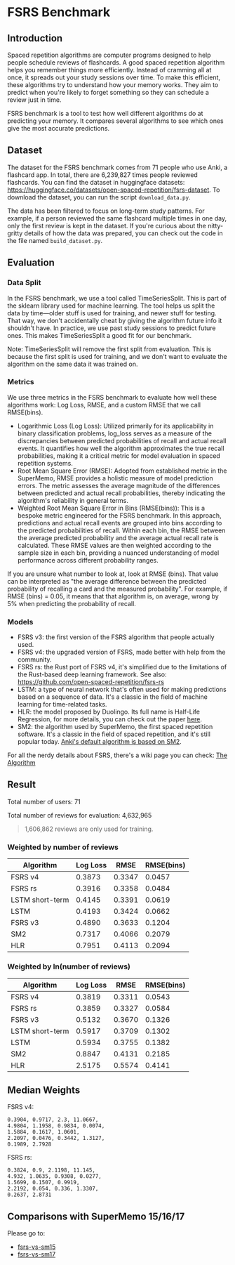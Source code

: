 # FSRS Benchmark

## Introduction

Spaced repetition algorithms are computer programs designed to help people schedule reviews of flashcards. A good spaced repetition algorithm helps you remember things more efficiently. Instead of cramming all at once, it spreads out your study sessions over time. To make this efficient, these algorithms try to understand how your memory works. They aim to predict when you're likely to forget something so they can schedule a review just in time.

FSRS benchmark is a tool to test how well different algorithms do at predicting your memory. It compares several algorithms to see which ones give the most accurate predictions.

## Dataset

The dataset for the FSRS benchmark comes from 71 people who use Anki, a flashcard app. In total, there are 6,239,827 times people reviewed flashcards. You can find the dataset in huggingface datasets: https://huggingface.co/datasets/open-spaced-repetition/fsrs-dataset. To download the dataset, you can run the script `download_data.py`.

The data has been filtered to focus on long-term study patterns. For example, if a person reviewed the same flashcard multiple times in one day, only the first review is kept in the dataset. If you're curious about the nitty-gritty details of how the data was prepared, you can check out the code in the file named `build_dataset.py`.

## Evaluation

### Data Split

In the FSRS benchmark, we use a tool called TimeSeriesSplit. This is part of the sklearn library used for machine learning. The tool helps us split the data by time—older stuff is used for training, and newer stuff for testing. That way, we don't accidentally cheat by giving the algorithm future info it shouldn't have. In practice, we use past study sessions to predict future ones. This makes TimeSeriesSplit a good fit for our benchmark.

Note: TimeSeriesSplit will remove the first split from evaluation. This is because the first split is used for training, and we don't want to evaluate the algorithm on the same data it was trained on.

### Metrics

We use three metrics in the FSRS benchmark to evaluate how well these algorithms work: Log Loss, RMSE, and a custom RMSE that we call RMSE(bins).

- Logarithmic Loss (Log Loss): Utilized primarily for its applicability in binary classification problems, log_loss serves as a measure of the discrepancies between predicted probabilities of recall and actual recall events. It quantifies how well the algorithm approximates the true recall probabilities, making it a critical metric for model evaluation in spaced repetition systems.
- Root Mean Square Error (RMSE): Adopted from established metric in the SuperMemo, RMSE provides a holistic measure of model prediction errors. The metric assesses the average magnitude of the differences between predicted and actual recall probabilities, thereby indicating the algorithm's reliability in general terms.
- Weighted Root Mean Square Error in Bins (RMSE(bins)): This is a bespoke metric engineered for the FSRS benchmark. In this approach, predictions and actual recall events are grouped into bins according to the predicted probabilities of recall. Within each bin, the RMSE between the average predicted probability and the average actual recall rate is calculated. These RMSE values are then weighted according to the sample size in each bin, providing a nuanced understanding of model performance across different probability ranges.

If you are unsure what number to look at, look at RMSE (bins). That value can be interpreted as "the average difference between the predicted probability of recalling a card and the measured probability". For example, if RMSE (bins) = 0.05, it means that that algorithm is, on average, wrong by 5% when predicting the probability of recall.

### Models

- FSRS v3: the first version of the FSRS algorithm that people actually used.
- FSRS v4: the upgraded version of FSRS, made better with help from the community.
- FSRS rs: the Rust port of FSRS v4, it's simplified due to the limitations of the Rust-based deep learning framework. See also: https://github.com/open-spaced-repetition/fsrs-rs
- LSTM: a type of neural network that's often used for making predictions based on a sequence of data. It's a classic in the field of machine learning for time-related tasks.
- HLR: the model proposed by Duolingo. Its full name is Half-Life Regression, for more details, you can check out the paper [here](https://github.com/duolingo/halflife-regression).
- SM2: the algorithm used by SuperMemo, the first spaced repetition software. It's a classic in the field of spaced repetition, and it's still popular today. [Anki's default algorithm is based on SM2](https://faqs.ankiweb.net/what-spaced-repetition-algorithm.html).

For all the nerdy details about FSRS, there's a wiki page you can check: [The Algorithm](https://github.com/open-spaced-repetition/fsrs4anki/wiki/The-Algorithm)

## Result

Total number of users: 71

Total number of reviews for evaluation: 4,632,965

> 1,606,862 reviews are only used for training.

### Weighted by number of reviews

| Algorithm | Log Loss | RMSE | RMSE(bins) |
| --- | --- | --- | --- |
| FSRS v4 | 0.3873 | 0.3347 | 0.0457 |
| FSRS rs | 0.3916 | 0.3358 | 0.0484 |
| LSTM short-term | 0.4145 | 0.3391 | 0.0619 |
| LSTM | 0.4193 | 0.3424 | 0.0662 |
| FSRS v3 | 0.4890 | 0.3633 | 0.1204 |
| SM2 | 0.7317 | 0.4066 | 0.2079 |
| HLR | 0.7951 | 0.4113 | 0.2094 |

### Weighted by ln(number of reviews)

| Algorithm | Log Loss | RMSE | RMSE(bins) |
| --- | --- | --- | --- |
| FSRS v4 | 0.3819 | 0.3311 | 0.0543 |
| FSRS rs | 0.3859 | 0.3327 | 0.0584 |
| FSRS v3 | 0.5132 | 0.3670 | 0.1326 |
| LSTM short-term | 0.5917 | 0.3709 | 0.1302 |
| LSTM | 0.5934 | 0.3755 | 0.1382 |
| SM2 | 0.8847 | 0.4131 | 0.2185 |
| HLR | 2.5175 | 0.5574 | 0.4141 |

## Median Weights

FSRS v4:

```
0.3904, 0.9717, 2.3, 11.0667,
4.9804, 1.1958, 0.9834, 0.0074,
1.5884, 0.1617, 1.0601,
2.2097, 0.0476, 0.3442, 1.3127,
0.1989, 2.7928
```

FSRS rs:

```
0.3824, 0.9, 2.1198, 11.145,
4.932, 1.0635, 0.9308, 0.0277,
1.5699, 0.1507, 0.9919,
2.2192, 0.054, 0.336, 1.3307,
0.2637, 2.8731
```

## Comparisons with SuperMemo 15/16/17

Please go to:
- [fsrs-vs-sm15](https://github.com/open-spaced-repetition/fsrs-vs-sm15)
- [fsrs-vs-sm17](https://github.com/open-spaced-repetition/fsrs-vs-sm17)

